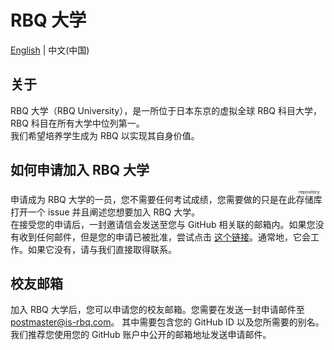# RBQ 大学

[English](README.md) | 中文(中国)

## 关于

RBQ 大学（RBQ University），是一所位于日本东京的虚拟全球 RBQ 科目大学，RBQ 科目在所有大学中位列第一。  
我们希望培养学生成为 RBQ 以实现其自身价值。  

## 如何申请加入 RBQ 大学

申请成为 RBQ 大学的一员，您不需要任何考试成绩，您需要做的只是在此<ruby>存储库<rp>（</rp><rt>repository</rt><rp>）</rp></ruby>打开一个 issue 并且阐述您想要加入 RBQ 大学。  
在接受您的申请后，一封邀请信会发送至您与 GitHub 相关联的邮箱内。如果您没有收到任何邮件，但是您的申请已被批准，尝试点击 [这个链接](https://github.com/orgs/RBQUniversity/invitation?via_email=1)。通常地，它会工作。如果它没有，请与我们直接取得联系。  

## 校友邮箱

加入 RBQ 大学后，您可以申请您的校友邮箱。您需要在发送一封申请邮件至 postmaster@is-rbq.com。 其中需要包含您的 GitHub ID 以及您所需要的别名。我们推荐您使用您的 GitHub 账户中公开的邮箱地址发送申请邮件。  
